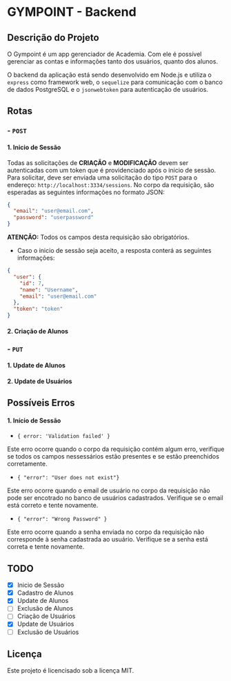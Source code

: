 # GYMPOINT - Backend

## Descrição do Projeto

O Gympoint é um app gerenciador de Academia. Com ele é possível gerenciar as contas e informações tanto dos usuários, quanto dos alunos.

O backend da aplicação está sendo desenvolvido em Node.js e utiliza o `express` como framework web, o `sequelize` para comunicação com o banco de dados PostgreSQL e o `jsonwebtoken` para autenticação de usuários.

## Rotas

### - `POST`

#### 1. Inicio de Sessão

Todas as solicitações de **CRIAÇÃO** e **MODIFICAÇÃO** devem ser autenticadas com um token que é providenciado após o inicio de sessão. Para solicitar, deve ser enviada uma solicitação do tipo `POST` para o endereço: `http://localhost:3334/sessions`. No corpo da requisição, são esperadas as seguintes informações no formato JSON:

```json
{
  "email": "user@email.com",
  "password": "userpassword"
}
```

**ATENÇÃO:** Todos os campos desta requisição são obrigatórios.

- Caso o inicio de sessão seja aceito, a resposta conterá as seguintes informações:

```json
{
  "user": {
    "id": 7,
    "name": "Username",
    "email": "user@email.com"
  },
  "token": "token"
}
```

#### 2. Criação de Alunos

### - `PUT`

#### 1. Update de Alunos

#### 2. Update de Usuários

## Possíveis Erros

#### 1. Início de Sessão

- `{ error: 'Validation failed' }`

Este erro ocorre quando o corpo da requisição contém algum erro, verifique se todos os campos nessessários estão presentes e se estão preenchidos corretamente.

- `{ "error": "User does not exist"}`

Este erro ocorre quando o email de usuário no corpo da requisição não pode ser encotrado no banco de usuários cadastrados. Verifique se o email está correto e tente novamente.

- `{ "error": "Wrong Password" }`

Este erro ocorre quando a senha enviada no corpo da requisição não corresponde à senha cadastrada ao usuário. Verifique se a senha está correta e tente novamente.

## TODO

- [x] Inicio de Sessão
- [x] Cadastro de Alunos
- [x] Update de Alunos
- [ ] Exclusão de Alunos
- [ ] Criação de Usuários
- [x] Update de Usuários
- [ ] Exclusão de Usuários

## Licença

Este projeto é licencisado sob a licença MIT.
